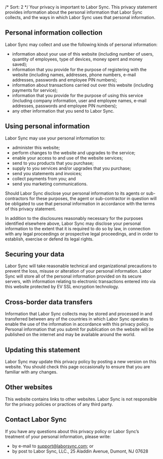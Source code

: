 /*
Sort: 2
*/
Your privacy is important to Labor Sync. This privacy statement provides information about the personal information that Labor Sync collects, and the ways in which Labor Sync uses that personal information.

## Personal information collection  
Labor Sync may collect and use the following kinds of personal information:  

-   information about your use of this website (including number of users, quantity of employees, type of devices, money spent and money saved);  
-   information that you provide for the purpose of registering with the website (including names, addresses, phone numbers, e-mail addresses, passwords and employee PIN numbers);  
-   information about transactions carried out over this website (including payments for service);  
-   information that you provide for the purpose of using this service (including company information, user and employee names, e-mail addresses, passwords and employee PIN numbers);  
-   any other information that you send to Labor Sync.  

## Using personal information
Labor Sync may use your personal information to:

-   administer this website;
-   perform changes to the website and upgrades to the service;
-   enable your access to and use of the website services;
-   send to you products that you purchase;
-   supply to you services and/or upgrades that you purchase;
-   send you statements and invoices;
-   collect payments from you; and
-   send you marketing communications.

Should Labor Sync disclose your personal information to its agents or sub-contractors for these purposes, the agent or sub-contractor in question will be obligated to use that personal information in accordance with the terms of this privacy statement.

In addition to the disclosures reasonably necessary for the purposes identified elsewhere above, Labor Sync may disclose your personal information to the extent that it is required to do so by law, in connection with any legal proceedings or prospective legal proceedings, and in order to establish, exercise or defend its legal rights.

## Securing your data
Labor Sync will take reasonable technical and organizational precautions to prevent the loss, misuse or alteration of your personal information.
Labor Sync will store all of the personal information provided on its secure servers, with information relating to electronic transactions entered into via this website protected by EV SSL encryption technology.

## Cross-border data transfers
Information that Labor Sync collects may be stored and processed in and transferred between any of the countries in which Labor Sync operates to enable the use of the information in accordance with this privacy policy. Personal information that you submit for publication on the website will be published on the internet and may be available around the world.

## Updating this statement
Labor Sync may update this privacy policy by posting a new version on this website. You should check this page occasionally to ensure that you are familiar with any changes.

## Other websites
This website contains links to other websites. Labor Sync is not responsible for the privacy policies or practices of any third party.

## Contact Labor Sync
If you have any questions about this privacy policy or Labor Sync’s treatment of your personal information, please write:

-   by e-mail to support@laborsync.com; or
-   by post to Labor Sync, LLC., 25 Aladdin Avenue, Dumont, NJ 07628
